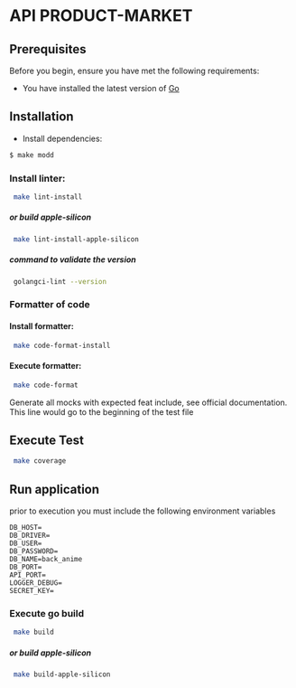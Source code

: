 # API PRODUCT-MARKET

## Prerequisites

Before you begin, ensure you have met the following requirements:
* You have installed the latest version of [Go](https://go.dev/dl/)

## Installation

* Install dependencies:
```bash
$ make modd
```

### Install linter:
```bash
 make lint-install
```
##### or build apple-silicon
```bash
 make lint-install-apple-silicon
```

##### command to validate the version
```bash
 golangci-lint --version
```

### Formatter of code
#### Install formatter:
```bash
 make code-format-install
```
#### Execute formatter:
```bash
 make code-format
```

Generate all mocks with expected feat include, see official documentation. This line would go to the beginning of the test file

## Execute Test
```bash
 make coverage
```

## Run application

prior to execution you must include the following environment variables
```
DB_HOST=
DB_DRIVER=
DB_USER=
DB_PASSWORD=
DB_NAME=back_anime
DB_PORT=
API_PORT=
LOGGER_DEBUG=
SECRET_KEY=
```

### Execute go build
```bash
 make build
```

##### or build apple-silicon
```bash
 make build-apple-silicon
```
